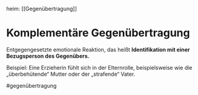 heim: [[Gegenübertragung]]
# Komplementäre Gegenübertragung
Entgegengesetzte emotionale Reaktion, das heißt **Identifikation mit einer Bezugsperson des Gegenübers.**

Beispiel:
Eine Erzieherin fühlt sich in der Elternrolle, beispielsweise wie die „überbehütende“ Mutter oder der „strafende“ Vater.

#gegenübertragung
